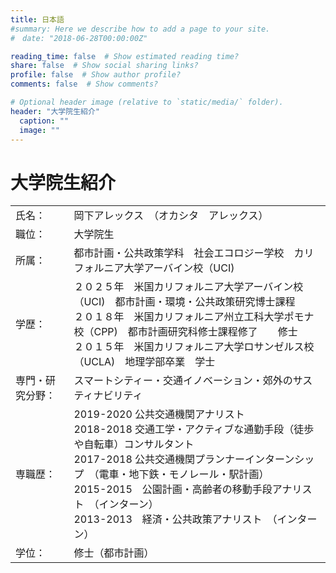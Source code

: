 ```yaml
---
title: 日本語
#summary: Here we describe how to add a page to your site.
#　date: "2018-06-28T00:00:00Z"

reading_time: false  # Show estimated reading time?
share: false  # Show social sharing links?
profile: false  # Show author profile?
comments: false  # Show comments?

# Optional header image (relative to `static/media/` folder).
header: "大学院生紹介"
  caption: ""
  image: ""
---
```

# 大学院生紹介

|   |  |  
| ------------------| ------------------------------ |
| 氏名：   | 岡下アレックス　（オカシタ　アレックス）     |
| 職位：   | 大学院生|
| 所属：   | 都市計画・公共政策学科　社会エコロジー学校　カリフォルニア大学アーバイン校（UCI)|
| 学歴：  | ２０２５年　米国カリフォルニア大学アーバイン校（UCI)　都市計画・環境・公共政策研究博士課程 <br/>２０１８年　米国カリフォルニア州立工科大学ポモナ校（CPP)　都市計画研究科修士課程修了　　修士  <br/> ２０１５年　米国カリフォルニア大学ロサンゼルス校（UCLA)　地理学部卒業　学士|
| 専門・研究分野： | スマートシティー・交通イノベーション・郊外のサスティナビリティ|
| 専職歴：  | 2019-2020 公共交通機関アナリスト <br/> 2018-2018 交通工学・アクティブな通勤手段（徒歩や自転車）コンサルタント  <br/> 2017-2018 公共交通機関プランナーインターンシップ　（電車・地下鉄・モノレール・駅計画） <br/> 2015-2015　公園計画・高齢者の移動手段アナリスト　（インターン）<br/> 2013-2013　経済・公共政策アナリスト　（インターン）|
| 学位：| 修士（都市計画）|


　
　
　
　
　

      
　
